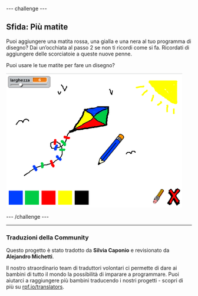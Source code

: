 --- challenge ---

## Sfida: Più matite

Puoi aggiungere una matita rossa, una gialla e una nera al tuo programma di disegno? Dai un’occhiata al passo 2 se non ti ricordi come si fa. Ricordati di aggiungere delle scorciatoie a queste nuove penne.

Puoi usare le tue matite per fare un disegno?

![screenshot](images/paint-final.png)

--- /challenge ---
***
### Traduzioni della Community

Questo progetto è stato tradotto da **Silvia Caponio** e revisionato da **Alejandro Michetti**. 

Il nostro straordinario team di traduttori volontari ci permette di dare ai bambini di tutto il mondo la possibilità di imparare a programmare. Puoi aiutarci a raggiungere più bambini traducendo i nostri progetti - scopri di più su [rpf.io/translators](https://rpf.io/translators).
